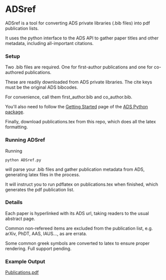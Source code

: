 # ADSref

ADSref is a tool for converting ADS private libraries (.bib files) into pdf publication lists.

It uses the python interface to the ADS API to gather paper titles and other metadata, including all-important citations.


### Setup

Two .bib files are required. One for first-author publications and one for co-authored publications.

These are readily downloaded from ADS private libraries. The cite keys must be the original ADS bibcodes.

For convenience, call them first\_author.bib and co\_author.bib.

You'll also need to follow the [Getting Started](https://ads.readthedocs.io/en/latest/#getting-started) page of the [ADS Python package](https://ads.readthedocs.io/en/latest/).

Finally, download publications.tex from this repo, which does all the latex formatting.


### Running ADSref

Running
```
python ADSref.py
```
will parse your .bib files and gather publication metadata from ADS, generating latex files in the process.

It will instruct you to run pdflatex on publications.tex when finished, which generates the pdf publication list.


### Details

Each paper is hyperlinked with its ADS url, taking readers to the usual abstract page.

Common non-refereed items are excluded from the publication list, e.g. arXiv, PhDT, AAS, IAUS..., as are errata.

Some common greek symbols are converted to latex to ensure proper rendering. Full support pending.


### Example Output

[Publications.pdf](https://github.com/SimonJMurphy/ADSref/blob/main/publications.pdf)